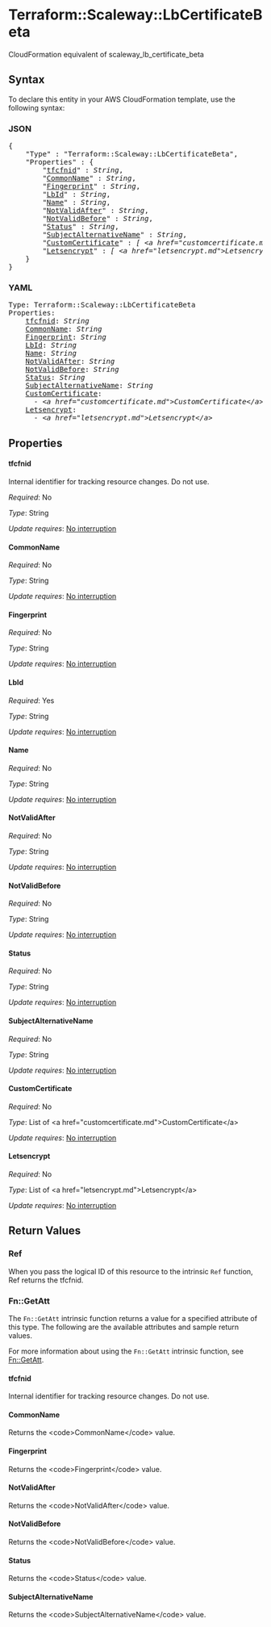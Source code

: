 # Terraform::Scaleway::LbCertificateBeta

CloudFormation equivalent of scaleway_lb_certificate_beta

## Syntax

To declare this entity in your AWS CloudFormation template, use the following syntax:

### JSON

<pre>
{
    "Type" : "Terraform::Scaleway::LbCertificateBeta",
    "Properties" : {
        "<a href="#tfcfnid" title="tfcfnid">tfcfnid</a>" : <i>String</i>,
        "<a href="#commonname" title="CommonName">CommonName</a>" : <i>String</i>,
        "<a href="#fingerprint" title="Fingerprint">Fingerprint</a>" : <i>String</i>,
        "<a href="#lbid" title="LbId">LbId</a>" : <i>String</i>,
        "<a href="#name" title="Name">Name</a>" : <i>String</i>,
        "<a href="#notvalidafter" title="NotValidAfter">NotValidAfter</a>" : <i>String</i>,
        "<a href="#notvalidbefore" title="NotValidBefore">NotValidBefore</a>" : <i>String</i>,
        "<a href="#status" title="Status">Status</a>" : <i>String</i>,
        "<a href="#subjectalternativename" title="SubjectAlternativeName">SubjectAlternativeName</a>" : <i>String</i>,
        "<a href="#customcertificate" title="CustomCertificate">CustomCertificate</a>" : <i>[ &lt;a href=&#34;customcertificate.md&#34;&gt;CustomCertificate&lt;/a&gt;, ... ]</i>,
        "<a href="#letsencrypt" title="Letsencrypt">Letsencrypt</a>" : <i>[ &lt;a href=&#34;letsencrypt.md&#34;&gt;Letsencrypt&lt;/a&gt;, ... ]</i>
    }
}
</pre>

### YAML

<pre>
Type: Terraform::Scaleway::LbCertificateBeta
Properties:
    <a href="#tfcfnid" title="tfcfnid">tfcfnid</a>: <i>String</i>
    <a href="#commonname" title="CommonName">CommonName</a>: <i>String</i>
    <a href="#fingerprint" title="Fingerprint">Fingerprint</a>: <i>String</i>
    <a href="#lbid" title="LbId">LbId</a>: <i>String</i>
    <a href="#name" title="Name">Name</a>: <i>String</i>
    <a href="#notvalidafter" title="NotValidAfter">NotValidAfter</a>: <i>String</i>
    <a href="#notvalidbefore" title="NotValidBefore">NotValidBefore</a>: <i>String</i>
    <a href="#status" title="Status">Status</a>: <i>String</i>
    <a href="#subjectalternativename" title="SubjectAlternativeName">SubjectAlternativeName</a>: <i>String</i>
    <a href="#customcertificate" title="CustomCertificate">CustomCertificate</a>: <i>
      - &lt;a href=&#34;customcertificate.md&#34;&gt;CustomCertificate&lt;/a&gt;</i>
    <a href="#letsencrypt" title="Letsencrypt">Letsencrypt</a>: <i>
      - &lt;a href=&#34;letsencrypt.md&#34;&gt;Letsencrypt&lt;/a&gt;</i>
</pre>

## Properties

#### tfcfnid

Internal identifier for tracking resource changes. Do not use.

_Required_: No

_Type_: String

_Update requires_: [No interruption](https://docs.aws.amazon.com/AWSCloudFormation/latest/UserGuide/using-cfn-updating-stacks-update-behaviors.html#update-no-interrupt)

#### CommonName

_Required_: No

_Type_: String

_Update requires_: [No interruption](https://docs.aws.amazon.com/AWSCloudFormation/latest/UserGuide/using-cfn-updating-stacks-update-behaviors.html#update-no-interrupt)

#### Fingerprint

_Required_: No

_Type_: String

_Update requires_: [No interruption](https://docs.aws.amazon.com/AWSCloudFormation/latest/UserGuide/using-cfn-updating-stacks-update-behaviors.html#update-no-interrupt)

#### LbId

_Required_: Yes

_Type_: String

_Update requires_: [No interruption](https://docs.aws.amazon.com/AWSCloudFormation/latest/UserGuide/using-cfn-updating-stacks-update-behaviors.html#update-no-interrupt)

#### Name

_Required_: No

_Type_: String

_Update requires_: [No interruption](https://docs.aws.amazon.com/AWSCloudFormation/latest/UserGuide/using-cfn-updating-stacks-update-behaviors.html#update-no-interrupt)

#### NotValidAfter

_Required_: No

_Type_: String

_Update requires_: [No interruption](https://docs.aws.amazon.com/AWSCloudFormation/latest/UserGuide/using-cfn-updating-stacks-update-behaviors.html#update-no-interrupt)

#### NotValidBefore

_Required_: No

_Type_: String

_Update requires_: [No interruption](https://docs.aws.amazon.com/AWSCloudFormation/latest/UserGuide/using-cfn-updating-stacks-update-behaviors.html#update-no-interrupt)

#### Status

_Required_: No

_Type_: String

_Update requires_: [No interruption](https://docs.aws.amazon.com/AWSCloudFormation/latest/UserGuide/using-cfn-updating-stacks-update-behaviors.html#update-no-interrupt)

#### SubjectAlternativeName

_Required_: No

_Type_: String

_Update requires_: [No interruption](https://docs.aws.amazon.com/AWSCloudFormation/latest/UserGuide/using-cfn-updating-stacks-update-behaviors.html#update-no-interrupt)

#### CustomCertificate

_Required_: No

_Type_: List of &lt;a href=&#34;customcertificate.md&#34;&gt;CustomCertificate&lt;/a&gt;

_Update requires_: [No interruption](https://docs.aws.amazon.com/AWSCloudFormation/latest/UserGuide/using-cfn-updating-stacks-update-behaviors.html#update-no-interrupt)

#### Letsencrypt

_Required_: No

_Type_: List of &lt;a href=&#34;letsencrypt.md&#34;&gt;Letsencrypt&lt;/a&gt;

_Update requires_: [No interruption](https://docs.aws.amazon.com/AWSCloudFormation/latest/UserGuide/using-cfn-updating-stacks-update-behaviors.html#update-no-interrupt)

## Return Values

### Ref

When you pass the logical ID of this resource to the intrinsic `Ref` function, Ref returns the tfcfnid.

### Fn::GetAtt

The `Fn::GetAtt` intrinsic function returns a value for a specified attribute of this type. The following are the available attributes and sample return values.

For more information about using the `Fn::GetAtt` intrinsic function, see [Fn::GetAtt](https://docs.aws.amazon.com/AWSCloudFormation/latest/UserGuide/intrinsic-function-reference-getatt.html).

#### tfcfnid

Internal identifier for tracking resource changes. Do not use.

#### CommonName

Returns the &lt;code&gt;CommonName&lt;/code&gt; value.

#### Fingerprint

Returns the &lt;code&gt;Fingerprint&lt;/code&gt; value.

#### NotValidAfter

Returns the &lt;code&gt;NotValidAfter&lt;/code&gt; value.

#### NotValidBefore

Returns the &lt;code&gt;NotValidBefore&lt;/code&gt; value.

#### Status

Returns the &lt;code&gt;Status&lt;/code&gt; value.

#### SubjectAlternativeName

Returns the &lt;code&gt;SubjectAlternativeName&lt;/code&gt; value.

